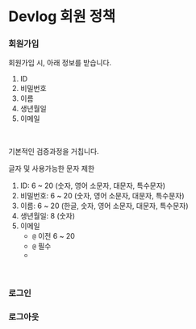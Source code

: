 # Devlog 회원 정책

### 회원가입

회원가입 시, 아래 정보를 받습니다.

1. ID
2. 비밀번호
3. 이름
4. 생년월일
5. 이메일

<br>

기본적인 검증과정을 거칩니다.

글자 및 사용가능한 문자 제한

1. ID: 6 ~ 20 (숫자, 영어 소문자, 대문자, 특수문자)
2. 비밀번호: 6 ~ 20 (숫자, 영어 소문자, 대문자, 특수문자)
3. 이름: 6 ~ 20 (한글, 숫자, 영어 소문자, 대문자, 특수문자)
4. 생년월일: 8 (숫자)
5. 이메일
   - `@` 이전 6 ~ 20
   - `@` 필수
   - 

<br>

### 로그인



### 로그아웃

<br>



